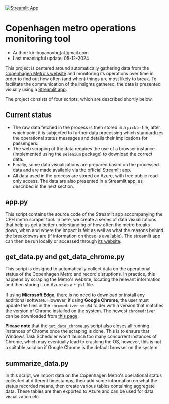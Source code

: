 [![Streamlit App](https://static.streamlit.io/badges/streamlit_badge_black_white.svg)](https://cph-metro.streamlit.app/)

# Copenhagen metro operations monitoring tool

* Author: kirilboyanovbg[at]gmail.com
* Last meaningful update: 05-12-2024

This project is centered around automatically gathering data from the [Copenhagen Metro's website](https://m.dk) and monitoring its operations over time in order to find out how often (and when) things are most likely to break. To facilitate the communication of the insights gathered, the data is presented visually using a [Streamlit app](https://cph-metro.streamlit.app/).

The project consists of four scripts, which are described shortly below.

## Current status

* The raw data fetched in the process is then stored in a `pickle` file, after which point it is subjected to further data processing which standardizes the operational status messages and details their implications for passengers.
* The web scraping of the data requires the use of a browser instance (implemented using the `selenium` package) to download the correct data.
* Finally, some data visualizations are prepared based on the processed data and are made available via the official [Streamlit app](https://cph-metro.streamlit.app/).
* All data used in the process are stored on Azure, with free public read-only access. The data are also presented in a Streamlit app, as described in the next section.

## app.py

This script contains the source code of the Streamlit app accompanying the CPH metro scraper tool. In here, we create a series of data visualizations that help us get a better understanding of how often the metro breaks down, when and where the impact is felt as well as what the reasons behind the breakdowns are (if information on those is available). The streamlit app can then be run locally or accessed through [its website](https://cph-metro.streamlit.app/).

## get_data.py and get_data_chrome.py

This script is designed to automatically collect data on the operational status of the Copenhagen Metro and record disruptions. In practice, this happens by scraping the Metro's website, locating the relevant information and then storing it on Azure as a `*.pkl` file.

If using **Microsoft Edge**, there is no need to download or install any additional software. However, if using **Google Chrome**, the user must update the files in the `chromedriver-win64` folder with a version that matches the version of Chrome installed on the system. The newest `chromedriver` can be downloaded from [this page](https://chromedriver.chromium.org/downloads).

**Please note** that the `get_data_chrome.py` script also closes all running instances of Chrome once the scraping is done. This is to ensure that Windows Task Scheduler won't launch too many concurrent instances of Chrome, which may eventually lead to crashing the OS, however, this is not a suitable solution if Google Chrome is the default browser on the system.

## summarize_data.py

In this script, we import data on the Copenhagen Metro's operational status collected at different timestamps, then add some information on what the status recorded means, then create various tables containing aggregate data. These tables are then exported to Azure and can be used for data visualization etc.